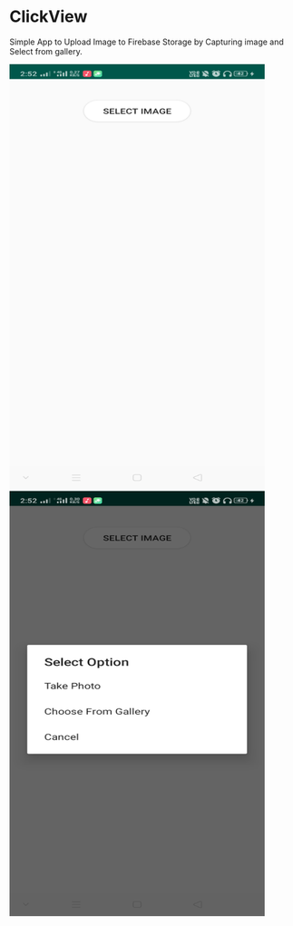 # ClickView
Simple App to Upload Image to Firebase Storage by Capturing image and Select from gallery.

<img src="https://github.com/ashok1708/ClickView/blob/master/screenshots/Screenshot_2020-02-13-14-52-14-49_cde86e4a82512f4df35187b865568b4f.png" width="450" height="750">   
<img src="https://github.com/ashok1708/ClickView/blob/master/screenshots/Screenshot_2020-02-13-14-52-17-11_cde86e4a82512f4df35187b865568b4f.png" width="450" height="750"> 


